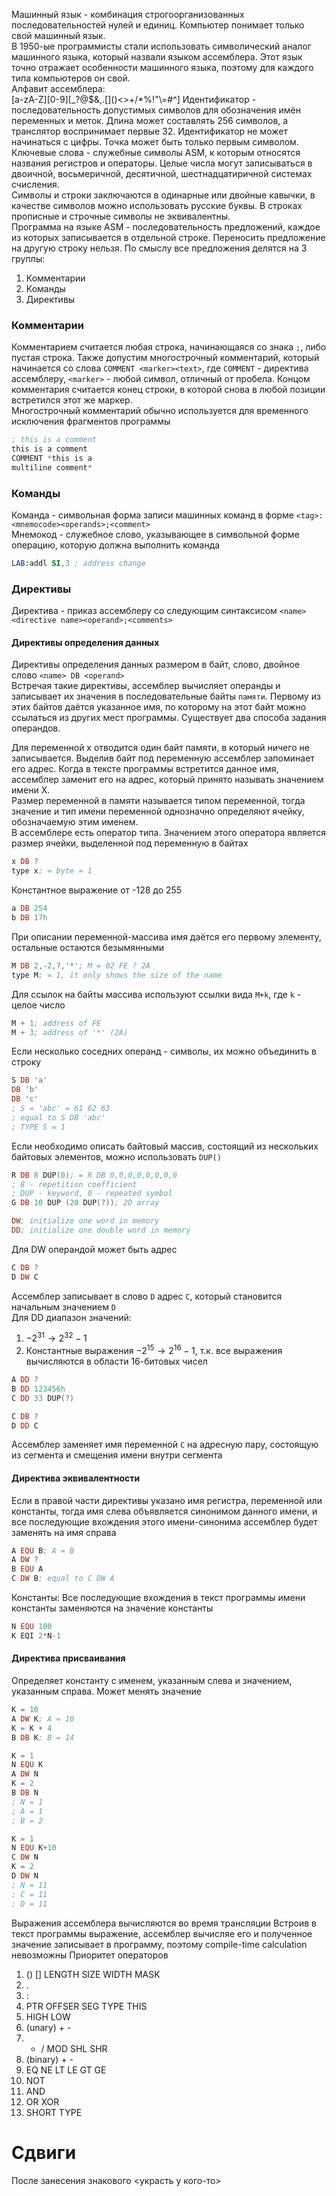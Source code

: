 Машинный язык - комбинация строгоорганизованных последовательностей нулей и единиц. Компьютер понимает только свой машинный язык.  
В 1950-ые программисты стали использовать символический аналог машинного языка, который назвали языком ассемблера. Этот язык точно отражает особенности машинного языка, поэтому для каждого типа компьютеров он свой.  
Алфавит ассемблера:  
\[a-zA-Z\]\[0-9\]\[\_?@$&,.\[\]()<>+/\*%!"\\=#^\]
Идентификатор - последовательность допустимых символов для обозначения имён переменных и меток. Длина может составлять 256 символов, а транслятор воспринимает первые 32. Идентификатор не может начинаться с цифры. Точка может быть только первым символом.  
Ключевые слова - служебные символы ASM, к которым относятся названия регистров и операторы. Целые числа могут записываться в двоичной, восьмеричной, десятичной, шестнадцатиричной системах  счисления.  
Символы и строки заключаются в одинарные или двойные кавычки, в качестве символов можно использовать русские буквы. В строках прописные и строчные символы не эквивалентны.  
Программа на языке ASM - последовательность предложений, каждое из которых записывается в отдельной строке. Переносить предложение на другую строку нельзя. По смыслу все предложения делятся на 3 группы:  
1. Комментарии  
2. Команды  
3. Директивы  
### Комментарии
Комментарием считается любая строка, начинающаяся со знака `;`, либо пустая строка. Также допустим многострочный комментарий, который начинается со слова `COMMENT <marker><text>`, где `COMMENT` - директива ассемблеру, `<marker>` - любой символ, отличный от пробела. Концом комментария считается конец строки, в которой снова в любой позиции встретился этот же маркер.  
Многострочный комментарий обычно используется для временного исключения фрагментов программы
```nasm
; this is a comment
this is a comment
COMMENT *this is a 
multiline comment*
```
### Команды
Команда - символьная форма записи машинных команд в форме `<tag>:<mnemocode><operands>;<comment>`  
Мнемокод - служебное слово, указывающее в символьной форме операцию, которую должна выполнить команда
```nasm
LAB:addl SI,3 ; address change
```
### Директивы
Директива - приказ ассемблеру со следующим синтаксисом
`<name><directive name><operand>;<comments>`
#### Директивы определения данных
Директивы определения данных размером в байт, слово, двойное слово
`<name> DB <operand>`  
Встречая такие директивы, ассемблер вычисляет операнды и записывает их значения в последовательные байты `памяти`. Первому из этих байтов даётся указанное имя, по которому на этот байт можно ссылаться из других мест программы. Существует два способа задания операндов.  

Для переменной x отводится один байт памяти, в который ничего не записывается. Выделив байт под переменную ассемблер запоминает его адрес. Когда в тексте программы встретится данное имя, ассемблер заменит его на адрес, который принято называть значением имени X.  
Размер переменной в памяти называется типом переменной, тогда значение и тип имени переменной однозначно определяют ячейку, обозначаемую этим именем.  
В ассемблере есть оператор типа. Значением этого оператора является размер ячейки, выделенной под переменную в байтах
```nasm
x DB ?
type x; = byte = 1
```
Константное выражение от -128 до 255
```nasm
a DB 254
b DB 17h
```
При описании переменной-массива имя даётся его первому элементу, остальные остаются безымянными
```nasm
M DB 2,-2,?,'*'; M = 02 FE ? 2A
type M; = 1, it only shows the size of the name
```
Для ссылок на байты массива используют ссылки вида `M+k`, где `k`  - целое число
```nasm
M + 1; address of FE
M + 3; address of '*' (2A)
```
Если несколько соседних операнд - символы, их можно объединить в строку
```nasm
S DB 'a'
DB 'b'
DB 'c'
; S = 'abc' = 61 62 63
; equal to S DB 'abc'
; TYPE S = 1
```
Если необходимо описать байтовый массив, состоящий из нескольких байтовых элементов, можно использовать `DUP()`
```nasm
R DB 8 DUP(0); = R DB 0,0,0,0,0,0,0,0
; 8 - repetition coefficient
; DUP - keyword, 0 - repeated symbol
G DB 10 DUP (20 DUP(?)); 2D array
```

```nasm
DW; initialize one word in memory
DD; initialize one double word in memory
```
Для DW операндой может быть адрес
```nasm
C DB ?
D DW C
```
Ассемблер записывает в слово `D` адрес `C`, который становится начальным значением `D`  
Для DD диапазон значений:  
1. $-2^{31}\to 2^{32}-1$
2. Константные выражения $-2^{15}\to 2^{16}-1$, т.к. все выражения вычисляются в области 16-битовых чисел
```nasm
A DD ?
B DD 123456h
C DD 33 DUP(?)
```

```nasm
C DB ?
D DD C
```
Ассемблер заменяет имя переменной `C` на адресную пару, состоящую из сегмента и смещения имени внутри сегмента
#### Директива эквивалентности
Если в правой части директивы указано имя регистра, переменной или константы, тогда имя слева объявляется синонимом данного имени, и все последующие вхождения этого имени-синонима ассемблер будет заменять на имя справа   
```nasm
A EQU B; A = B
A DW ?
B EQU A
C DW B; equal to C DW A
```
Константы:
Все последующие вхождения в текст программы имени константы заменяются на значение константы
```nasm
N EQU 100
K EQI 2*N-1
```
#### Директива присваивания
Определяет константу с именем, указанным слева и значением, указанным справа. Может менять значение
```nasm
K = 10
A DW K; A = 10
K = K + 4
B DB K; B = 14
```

```nasm
K = 1
N EQU K
A DW N
K = 2
B DB N
; N = 1
; A = 1
; B = 2
```

```NASM
K = 1
N EQU K+10
C DW N
K = 2
D DW N
; N = 11
; C = 11
; D = 11
```
Выражения ассемблера вычисляются во время трансляции
Встроив в текст программы выражение, ассемблер вычисляе его и полученное значение записывает в программу, поэтому compile-time calculation невозможны 
Приоритет операторов
1. () [] LENGTH SIZE WIDTH MASK
2. .
3. :
4. PTR OFFSER SEG TYPE THIS
5. HIGH LOW
6. (unary) + -
7. * / MOD SHL SHR
8. (binary) + -
9. EQ NE LT LE GT GE
10. NOT
11. AND
12. OR XOR
13. SHORT TYPE

# Сдвиги
После занесения знакового <украсть у кого-то>
